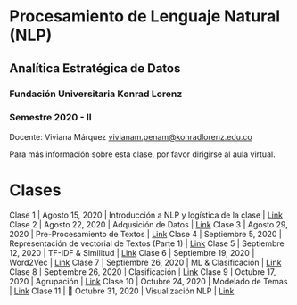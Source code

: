 # Procesamiento de Lenguaje Natural (NLP)
## Analítica Estratégica de Datos

### Fundación Universitaria Konrad Lorenz
### Semestre 2020 - II

Docente: Viviana Márquez [vivianam.penam@konradlorenz.edu.co](mailto:vivianam.penam@konradlorenz.edu.co)

Para más información sobre esta clase, por favor dirigirse al aula virtual.

# Clases

Clase 1 | Agosto 15, 2020 | Introducción a NLP y logística de la clase | [Link](http://vivianamarquez.com/NLP_Analitica_Estategica_Datos/Clases/Clase1/Clase1.html)
Clase 2 | Agosto 22, 2020 | Adqusición de Datos | [Link](http://vivianamarquez.com/NLP_Analitica_Estategica_Datos/Clases/Clase2/Clase2.html)
Clase 3 | Agosto 29, 2020 | Pre-Procesamiento de Textos | [Link](http://vivianamarquez.com/NLP_Analitica_Estategica_Datos/Clases/Clase3/Clase3.html)
Clase 4 | Septiembre 5, 2020 | Representación de vectorial de Textos (Parte 1) | [Link](http://vivianamarquez.com/NLP_Analitica_Estategica_Datos/Clases/Clase4/Clase4.html)
Clase 5 | Septiembre 12, 2020 | TF-IDF & Similitud | [Link](http://vivianamarquez.com/NLP_Analitica_Estategica_Datos/Clases/Clase5/Clase5.html)
Clase 6 | Septiembre 19, 2020 | Word2Vec | [Link](http://vivianamarquez.com/NLP_Analitica_Estategica_Datos/Clases/Clase6/Clase6.html)
Clase 7 | Septiembre 26, 2020 | ML & Clasificación | [Link](http://vivianamarquez.com/NLP_Analitica_Estategica_Datos/Clases/Clase7/Clase7.html)
Clase 8 | Septiembre 26, 2020 | Clasificación | [Link](http://vivianamarquez.com/NLP_Analitica_Estategica_Datos/Clases/Clase8/Clase8.html)
Clase 9 | Octubre 17, 2020 | Agrupación | [Link](http://vivianamarquez.com/NLP_Analitica_Estategica_Datos/Clases/Clase9/Clase9.html)
Clase 10 | Octubre 24, 2020 | Modelado de Temas | [Link](http://vivianamarquez.com/NLP_Analitica_Estategica_Datos/Clases/Clase10/Clase10.html)
Clase 11 | 🎃 Octubre 31, 2020 | Visualización NLP | [Link](http://vivianamarquez.com/NLP_Analitica_Estategica_Datos/Clases/Clase11/Clase11.html)
